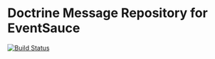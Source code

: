 # Doctrine Message Repository for EventSauce

[![Build Status](https://travis-ci.org/EventSaucePHP/DoctrineMessageDispatcher.svg?branch=master)](https://travis-ci.org/EventSaucePHP/DoctrineMessageRepository)
